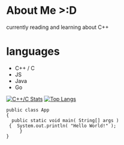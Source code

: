 # About Me >:D
currently reading and learning about C++


# languages
* C++ / C
* JS
* Java
* Go

[![C++/C Stats](https://github-readme-stats.vercel.app/api?username=lotading&show_icons=true&theme=radical)](https://github.com/lotading)
[![Top Langs](https://github-readme-stats.vercel.app/api/top-langs/?username=lotading&layout=compact&theme=radical)](https://github.com/lotading)

```
public class App   
{  
  public static void main( String[] args )  
 {  System.out.println( "Hello World!" );  
     }  
}
```	
